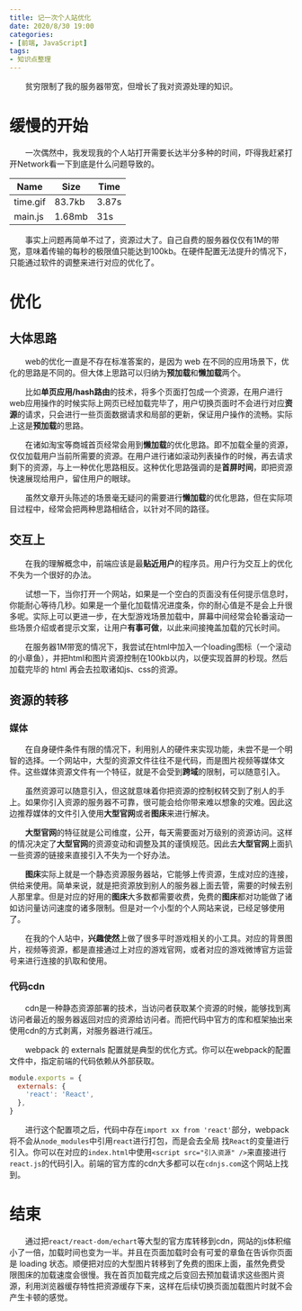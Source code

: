 ```yaml
---
title: 记一次个人站优化
date: 2020/8/30 19:00
categories:
- [前端, JavaScript]
tags:
- 知识点整理
---
```

&emsp;&emsp;贫穷限制了我的服务器带宽，但增长了我对资源处理的知识。
<!--more-->
# 缓慢的开始
&emsp;&emsp;一次偶然中，我发现我的个人站打开需要长达半分多种的时间，吓得我赶紧打开Network看一下到底是什么问题导致的。

Name | Size | Time
---|---|---
time.gif | 83.7kb | 3.87s
main.js | 1.68mb | 31s

&emsp;&emsp;事实上问题再简单不过了，资源过大了。自己自费的服务器仅仅有1M的带宽，意味着传输的每秒的极限值只能达到100kb。在硬件配置无法提升的情况下，只能通过软件的调整来进行对应的优化了。

# 优化
## 大体思路
&emsp;&emsp;web的优化一直是不存在标准答案的，是因为 web 在不同的应用场景下，优化的思路是不同的。但大体上思路可以归纳为**预加载**和**懒加载**两个。

&emsp;&emsp;比如**单页应用/hash路由**的技术，将多个页面打包成一个资源，在用户进行web应用操作的时候实际上网页已经加载完毕了，用户切换页面时不会进行对应**资源**的请求，只会进行一些页面数据请求和局部的更新，保证用户操作的流畅。实际上这是**预加载**的思路。

&emsp;&emsp;在诸如淘宝等商城首页经常会用到**懒加载**的优化思路。即不加载全量的资源，仅仅加载用户当前所需要的资源。在用户进行诸如滚动列表操作的时候，再去请求剩下的资源，与上一种优化思路相反。这种优化思路强调的是**首屏时间**，即把资源快速展现给用户，留住用户的眼球。

&emsp;&emsp;虽然文章开头陈述的场景毫无疑问的需要进行**懒加载**的优化思路，但在实际项目过程中，经常会把两种思路相结合，以针对不同的路径。

## 交互上
&emsp;&emsp;在我的理解概念中，前端应该是最**贴近用户**的程序员。用户行为交互上的优化不失为一个很好的办法。

&emsp;&emsp;试想一下，当你打开一个网站，如果是一个空白的页面没有任何提示信息时，你能耐心等待几秒。如果是一个量化加载情况进度条，你的耐心值是不是会上升很多呢。实际上可以更进一步，在大型游戏场景加载中，屏幕中间经常会轮番滚动一些场景介绍或者提示文案，让用户**有事可做**，以此来间接掩盖加载的冗长时间。

&emsp;&emsp;在服务器1M带宽的情况下，我尝试在html中加入一个loading图标（一个滚动的小章鱼），并把html和图片资源控制在100kb以内，以便实现首屏的秒现。然后加载完毕的 html 再会去拉取诸如js、css的资源。

## 资源的转移
### 媒体
&emsp;&emsp;在自身硬件条件有限的情况下，利用别人的硬件来实现功能，未尝不是一个明智的选择。一个网站中，大型的资源文件往往不是代码，而是图片视频等媒体文件。这些媒体资源文件有一个特征，就是不会受到**跨域**的限制，可以随意引入。

&emsp;&emsp;虽然资源可以随意引入，但这就意味着你把资源的控制权转交到了别人的手上。如果你引入资源的服务器不可靠，很可能会给你带来难以想象的灾难。因此这边推荐媒体的文件引入使用**大型官网**或者**图床**来进行解决。

&emsp;&emsp;**大型官网**的特征就是公司维度，公开，每天需要面对万级别的资源访问。这样的情况决定了**大型官网**的资源变动和调整及其的谨慎规范。因此去**大型官网**上面扒一些资源的链接来直接引入不失为一个好办法。

&emsp;&emsp;**图床**实际上就是一个静态资源服务器站，它能够上传资源，生成对应的连接，供给来使用。简单来说，就是把资源放到别人的服务器上面去管，需要的时候去别人那里拿。但是对应的好用的**图床**大多数都需要收费，免费的**图床**都对功能做了诸如访问量访问速度的诸多限制。但是对一个小型的个人网站来说，已经足够使用了。

&emsp;&emsp;在我的个人站中，**兴趣使然**上做了很多平时游戏相关的小工具。对应的背景图片，视频等资源，都是直接通过上对应的游戏官网，或者对应的游戏微博官方运营号来进行连接的扒取和使用。

### 代码cdn
&emsp;&emsp;cdn是一种静态资源部署的技术，当访问者获取某个资源的时候，能够找到离访问者最近的服务器返回对应的资源给访问者。而把代码中官方的库和框架抽出来使用cdn的方式剥离，对服务器进行减压。

&emsp;&emsp;webpack 的 externals 配置就是典型的优化方式。你可以在webpack的配置文件中，指定前端的代码依赖从外部获取。

```javascript
module.exports = {
  externals: {
    'react': 'React',
  },
}
```
&emsp;&emsp;进行这个配置项之后，代码中存在`import xx from 'react'`部分，webpack将不会从`node_modules`中引用`react`进行打包，而是会去全局
找`React`的变量进行引入。你可以在对应的`index.html`中使用`<script src="引入资源" />`来直接进行`react.js`的代码引入。前端的官方库的cdn大多都可以在`cdnjs.com`这个网站上找到。

# 结束
&emsp;&emsp;通过把`react/react-dom/echart`等大型的官方库转移到cdn，网站的js体积缩小了一倍，加载时间也变为一半。并且在页面加载时会有可爱的章鱼在告诉你页面是 loading 状态。顺便把对应的大型图片转移到了免费的图床上面，虽然免费受限图床的加载速度会很慢。我在首页加载完成之后变回去预加载请求这些图片资源，利用浏览器缓存特性把资源缓存下来，这样在后续切换页面加载图片时就不会产生卡顿的感觉。
